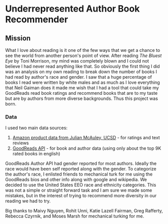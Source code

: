# Underrepresented Author Book Recommender

## Mission
What I love about reading is it one of the few ways that we get a chance to see the world from another person's point of view. After reading _The Bluest Eye_ by Toni Morrison, my mind was completely blown and I could not believe I had never read anything like that. So obviously the first thing I did was an analysis on my own reading to break down the number of books I had read by author's race and gender. I saw that a huge percentage of books I read were written by white males and as much as I love everything that Neil Gaiman does it made me wish that I had a tool that could take my GoodReads read book ratings and recommend books that are to my taste but are by authors from more diverse backgrounds. Thus this project was born.

### Data
I used two main data sources:
1. [Amazon product data from Julian McAuley, UCSD](http://jmcauley.ucsd.edu/data/amazon/) - for ratings and text reviews
2. [GoodReads API](https://www.goodreads.com/api/index) - for book and author data (using only about the top 9K rated books in english)

GoodReads Author API had gender reported for most authors. Ideally the race would have been self reported along with the gender. To categorize the author's race, I enlisted friends to mechanical turk for me using the GoodReads bios and other info along with google and wikipedia. We decided to use the United States EEO race and ethnicity categories. This was not a simple or straight forward task and I am sure we made some mistakes, but in the interest of trying to recommend more diversity in our reading we had to try.

Big thanks to Maivy Nguyen, Rohit Unni, Katie Lazell Fairman, Greg Rafferty, Rebecca Czyrnik, and Moses Marsh for mechanical turking for me.
